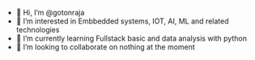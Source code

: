 - 👋 Hi, I’m @gotonraja
- 👀 I’m interested in Embbedded systems, IOT, AI, ML and related technologies
- 🌱 I’m currently learning Fullstack basic and data analysis with python
- 💞️ I’m looking to collaborate on nothing at the moment
